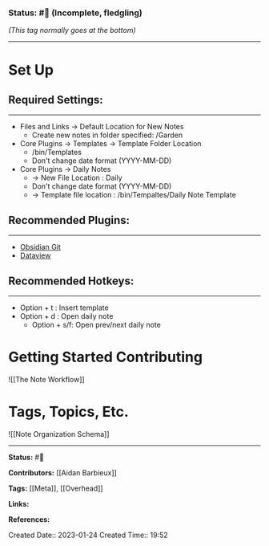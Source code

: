 ### Status: #🌱 (Incomplete, fledgling)
*(This tag normally goes at the bottom)*

---

# Set Up

## Required Settings:
---

- Files and Links -> Default Location for New Notes
	- Create new notes in folder specified: /Garden
- Core Plugins -> Templates -> Template Folder Location
	- /bin/Templates
	- Don't change date format (YYYY-MM-DD)
- Core Plugins -> Daily Notes 
	- -> New File Location : Daily
	- Don't change date format (YYYY-MM-DD)
	- -> Template file location : /bin/Tempaltes/Daily Note Template


## Recommended Plugins:
---

- [Obsidian Git](obsidian://show-plugin?id=obsidian-git)
- [Dataview](obsidian://show-plugin?id=dataview)

## Recommended Hotkeys:
---
- Option + t : Insert template
- Option + d : Open daily note
	- Option + s/f: Open prev/next daily note


# Getting Started Contributing

![[The Note Workflow]]

# Tags, Topics, Etc.
![[Note Organization Schema]]

---
**Status:**
#🌱 

**Contributors:**
[[Aidan Barbieux]]

**Tags:**
[[Meta]], [[Overhead]]

**Links:**

**References:**

Created Date:: 2023-01-24
Created Time:: 19:52
